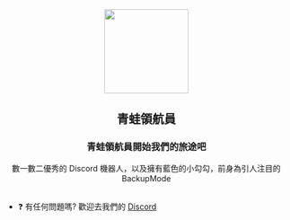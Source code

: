 <div align="center">
<img src="https://i.imgur.com/gsvAnyM.png" align="center" width="150px"/>
</div>  
  
## <div align="center">青蛙領航員</div> 
### <div align="center">青蛙領航員開始我們的旅途吧</div>  
<div align="center">數一數二優秀的 Discord 機器人，以及擁有藍色的小勾勾，前身為引人注目的 BackupMode</div>

<br/>

- ❓ 有任何問題嗎? 歡迎去我們的 [Discord](https://discord.gg/3Y7Z8SYarv)  

